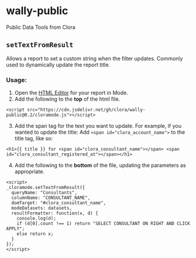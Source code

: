 # wally-public
Public Data Tools from Clora

## `setTextFromResult`

Allows a report to set a custom string when the filter updates. Commonly used
to dynamically update the report title.

### Usage:

1. Open the [HTML Editor](https://mode.com/example-gallery/how-to/) for your report in Mode.
2. Add the following to the **top** of the html file.
  ```
  <script src="https://cdn.jsdelivr.net/gh/clora/wally-public@0.2/cloramode.js"></script>
  ```
3. Add the span tag for the text you want to update. For example, if you wanted to update the title:
  Add `<span id="clora_account_name">` to the title tag, like so:
  ```
  <h1>{{ title }} for <span id="clora_consultant_name"></span> <span id="clora_consultant_registered_at"></span></h1>
  ```
4. Add the following to the **bottom** of the file, updating the parameters as appropriate.
  ```
<script>
  _cloramode.setTextFromResult({
    queryName: "Consultants",
    columnName: "CONSULTANT_NAME",
    domTarget: "#clora_consultant_name",
    modeDatasets: datasets,
    resultFormatter: function(x, d) {
      console.log(d);
      if (d[0].count !== 1) return "SELECT CONSULTANT ON RIGHT AND CLICK APPLY";
      else return x;
    }
  });
</script>
